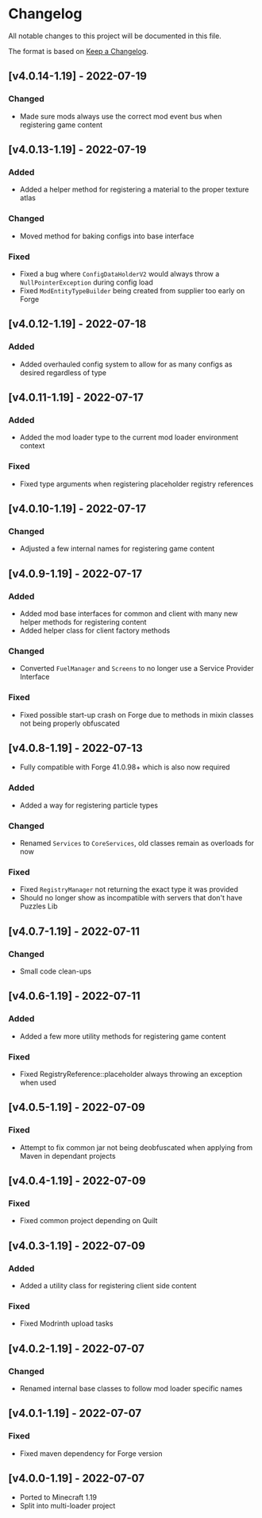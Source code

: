 # Changelog
All notable changes to this project will be documented in this file.

The format is based on [Keep a Changelog].

## [v4.0.14-1.19] - 2022-07-19
### Changed
- Made sure mods always use the correct mod event bus when registering game content

## [v4.0.13-1.19] - 2022-07-19
### Added
- Added a helper method for registering a material to the proper texture atlas
### Changed
- Moved method for baking configs into base interface
### Fixed
- Fixed a bug where `ConfigDataHolderV2` would always throw a `NullPointerException` during config load
- Fixed `ModEntityTypeBuilder` being created from supplier too early on Forge

## [v4.0.12-1.19] - 2022-07-18
### Added
- Added overhauled config system to allow for as many configs as desired regardless of type

## [v4.0.11-1.19] - 2022-07-17
### Added
- Added the mod loader type to the current mod loader environment context
### Fixed
- Fixed type arguments when registering placeholder registry references

## [v4.0.10-1.19] - 2022-07-17
### Changed
- Adjusted a few internal names for registering game content

## [v4.0.9-1.19] - 2022-07-17
### Added
- Added mod base interfaces for common and client with many new helper methods for registering content
- Added helper class for client factory methods
### Changed
- Converted `FuelManager` and `Screens` to no longer use a Service Provider Interface
### Fixed
- Fixed possible start-up crash on Forge due to methods in mixin classes not being properly obfuscated

## [v4.0.8-1.19] - 2022-07-13
- Fully compatible with Forge 41.0.98+ which is also now required
### Added
- Added a way for registering particle types
### Changed
- Renamed `Services` to `CoreServices`, old classes remain as overloads for now
### Fixed
- Fixed `RegistryManager` not returning the exact type it was provided
- Should no longer show as incompatible with servers that don't have Puzzles Lib

## [v4.0.7-1.19] - 2022-07-11
### Changed
- Small code clean-ups

## [v4.0.6-1.19] - 2022-07-11
### Added
- Added a few more utility methods for registering game content
### Fixed
- Fixed RegistryReference::placeholder always throwing an exception when used

## [v4.0.5-1.19] - 2022-07-09
### Fixed
- Attempt to fix common jar not being deobfuscated when applying from Maven in dependant projects

## [v4.0.4-1.19] - 2022-07-09
### Fixed
- Fixed common project depending on Quilt

## [v4.0.3-1.19] - 2022-07-09
### Added
- Added a utility class for registering client side content
### Fixed
- Fixed Modrinth upload tasks

## [v4.0.2-1.19] - 2022-07-07
### Changed
- Renamed internal base classes to follow mod loader specific names

## [v4.0.1-1.19] - 2022-07-07
### Fixed
- Fixed maven dependency for Forge version

## [v4.0.0-1.19] - 2022-07-07
- Ported to Minecraft 1.19
- Split into multi-loader project

[Keep a Changelog]: https://keepachangelog.com/en/1.0.0/